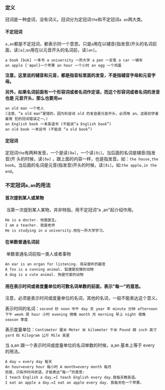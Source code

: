 ### 定义

​	冠词是一种虚词，没有词义。冠词分为定冠词`the`和不定冠词`a an`两大类。

#### 不定冠词

​	`a,an`都是不定冠词，都表示同一个意思。只是`a`用在以辅音(指发音)开头的名词前 面，读`[ə]`;`an`用在以元音开头的名词前，读`[ən]`。

```
a book [buk] 一本书 a university 一所大学 a pen 一支笔 a car 一辆车
an apple [ˈæpəl]一个苹果 an hour 一个小时 an egg 一个鸡蛋
```

​	**注意，这里说的辅音和元音，都是指音标里面的发音，不是指辅音字母和元音字母。**

​	**另外，如果名词前面有一个形容词或者名词作定语，而这个形容词或者名词的发音也是 元音开头，那么也要用`an`**

```
an old man 一个老人
(注意，“a old man”是错的，因为形容词 old 的发音是元音开头，必须用 an。这是初学者最常 犯的冠词错误之一。)
an English book 一本英语书 (不能说“a English book”)
an old book 一本旧书 (不能说 “a old book”)
```

#### 定冠词

​	定冠词`the`有两种发音，一个是读`[ðə]`，一个读`[ði]`。当后面的名词是辅音(指发音)开 头的时候，读`[ðə]` ，跟上面的内容一样，也是指发音。如：`the house,the book`。当后面的名词是元音(指发音)开头的时候，读`[ði]`。如:`the apple,in the end`。

### 不定冠词`a,an`的用法

#### 首次提到某人或某物

​	当第一次提到某人某物，并非特指，用不定冠词“a ,an”起介绍作用。

```
He is a doctor. 他是医生。
I am a teacher. 我是老师
He is studying in a university.他在一所大学学习。
```

#### 在单数普通名词前

​	单数普通名词前指一类人或者事物

```
An ear is an organ for listening. 耳朵是听的器官
A fox is a cunning animal. 狐狸是狡猾的动物
A dog is a cute animal. 狗是可爱的动物
```

#### 用在表示时间或者度量单位的可数名词单数的前面，表示"每一"的意思。

​	注意，必须是表示时间或度量单位的名词，其他的名词，一般不能表达这个意义。

表示时间的名词：`second 秒 noon 中午 day 天 year 年 minute 分钟 afternoon 下午 week 周 hour 小时 evening 傍晚 month 月 morning 早上 night 夜晚 season 季度`

表示度量单位：`Centimeter 厘米 Meter 米 kilometer 千米 Pound 磅 inch 英寸 yard 码 Kilogram 公斤 Mile 英里`

当 a,an 跟一个表示时间或度量单位的名词单数的时候，a,an 基本上等于 every 的用法。

```
A day = every day 每天
An hour=every hour 每小时 A month=every month 每月
但是，只有作时间状语，才能表达“每一”的意思:
I teach English a day.=I teach English every day.我每天教英语。
I eat an apple a day.=I eat an apple every day. 我每天吃一个苹果。
```


